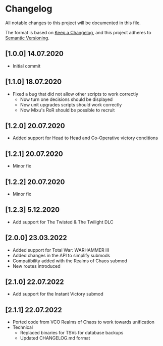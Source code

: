 # Changelog
All notable changes to this project will be documented in this file.

The format is based on [Keep a Changelog](https://keepachangelog.com/en/1.0.0/),
and this project adheres to [Semantic Versioning](https://semver.org/spec/v2.0.0.html).

## [1.0.0] 14.07.2020

- Initial commit

## [1.1.0] 18.07.2020

- Fixed a bug that did not allow other scripts to work correctly
    - Now turn one decisions should be displayed
    - Now unit upgrades scripts should work correctly
    - Now Mixu's RoR should be possible to recruit

## [1.2.0] 20.07.2020

- Added support for Head to Head and Co-Operative victory conditions

## [1.2.1] 20.07.2020

- Minor fix

## [1.2.2] 20.07.2020

- Minor fix

## [1.2.3] 5.12.2020

- Add support for The Twisted & The Twilight DLC

## [2.0.0] 23.03.2022

- Added support for Total War: WARHAMMER III
- Added changes in the API to simplify submods
- Compatibility added with the Realms of Chaos submod
- New routes introduced

## [2.1.0] 22.07.2022

- Add support for the Instant Victory submod

## [2.1.1] 22.07.2022

- Ported code from VCO Realms of Chaos to work towards unification
- Technical
  - Replaced binaries for TSVs for database backups
  - Updated CHANGELOG.md format
